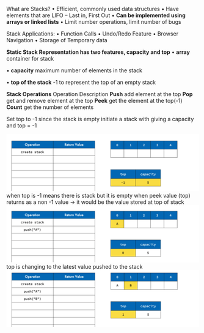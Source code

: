 What are Stacks?
• Efficient, commonly used data structures
• Have elements that are LIFO – Last in, First Out
• __Can be implemented using arrays or linked lists__
• Limit number operations, limit number of bugs



Stack Applications:
    • Function Calls
    • Undo/Redo Feature
    • Browser Navigation
    • Storage of Temporary data



__Static Stack Representation has two features, capacity and top__
• **array**
container for stack

• **capacity**
maximum number of elements in the stack

• **top of the stack**
-1 to represent the top of an empty stack

__Stack Operations__
Operation Description
__Push__ add element at the top
__Pop__ get and remove element at the top
__Peek__ get the element at the top(-1)
__Count__ get the number of elements

Set top to -1 since the stack is empty
initiate a stack with giving a capacity and top = -1    

![alt text](image.png)
when top is -1 means there is stack but it is empty
when peek value (top) returns as a non -1 value -> it would be 
the value stored at top of stack 
![alt text](image-1.png)
top is changing to the latest value pushed to the stack
![alt text](image-2.png)
